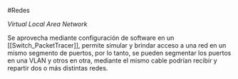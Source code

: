 #Redes 

*Virtual Local Area Network*

Se aprovecha mediante configuración de software en un [[Switch_PacketTracer]], permite simular y brindar acceso a una red en un mismo segmento de puertos, por lo tanto, se pueden segmentar los puertos en una VLAN y otros en otra, mediante el mismo cable podrían recibir y repartir dos o más distintas redes.

